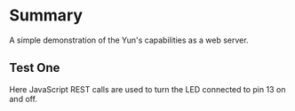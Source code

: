 # Summary

A simple demonstration of the Yun's capabilities as a web server.

## Test One

Here JavaScript REST calls are used to turn the LED connected to pin 13 on and off.
